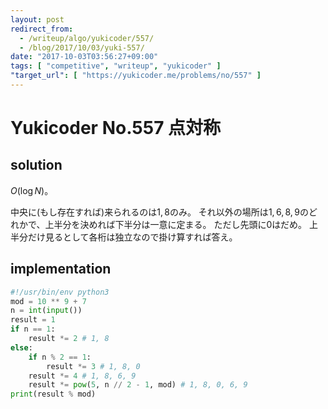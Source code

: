 ```yaml
---
layout: post
redirect_from:
  - /writeup/algo/yukicoder/557/
  - /blog/2017/10/03/yuki-557/
date: "2017-10-03T03:56:27+09:00"
tags: [ "competitive", "writeup", "yukicoder" ]
"target_url": [ "https://yukicoder.me/problems/no/557" ]
---
```


# Yukicoder No.557 点対称

## solution

$O(\log N)$。

中央に(もし存在すれば)来られるのは$1, 8$のみ。
それ以外の場所は$1, 6, 8, 9$のどれかで、上半分を決めれば下半分は一意に定まる。
ただし先頭に$0$はだめ。
上半分だけ見るとして各桁は独立なので掛け算すれば答え。

## implementation

``` python
#!/usr/bin/env python3
mod = 10 ** 9 + 7
n = int(input())
result = 1
if n == 1:
    result *= 2 # 1, 8
else:
    if n % 2 == 1:
        result *= 3 # 1, 8, 0
    result *= 4 # 1, 8, 6, 9
    result *= pow(5, n // 2 - 1, mod) # 1, 8, 0, 6, 9
print(result % mod)
```
